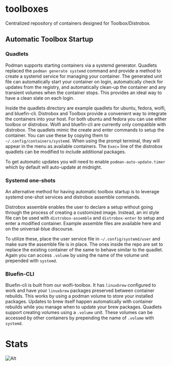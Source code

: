 # toolboxes
Centralized repository of containers designed for Toolbox/Distrobox.

## Automatic Toolbox Startup

### Quadlets
Podman supports starting containers via a systemd generator. Quadlets replaced the `podman generate systemd` command and provide a method to create a systemd service for managing your container. The generated unit file can automatically start your container on login, automatically check for updates from the registry, and automatically clean-up the container and any transient volumes when the container stops. This provides an ideal way to have a clean slate on each login.

Inside the quadlets directory are example quadlets for ubuntu, fedora, wolfi, and bluefin-cli. Distrobox and Toolbox provide a convenient way to integrate the containers into your host. For both ubuntu and fedora you can use either toolbox or distrobox. Wolfi and bluefin-cli are currently only compatible with distrobox. The quadlets mimic the create and enter commands to setup the container. You can use these by copying them to `~/.config/containers/systemd`. When using the prompt terminal, they will appear in the menu as available containers. The `Exec=` line of the distrobox quadlets can be modified to include additional packages.

To get automatic updates you will need to enable `podman-auto-update.timer` which by default will auto-update at midnight.

### Systemd one-shots
An alternative method for having automatic toolbox startup is to leverage systemd one-shot services and distrobox assemble commands.

Distrobox assemble enables the user to declare a setup without going through the process of creating a customized image. Instead, an ini style file can be used with `distrobox-assemble` and `distrobox-enter` to setup and enter a modified container. Example assemble files are available here and on the universal-blue discourse.

To utilize these, place the user service file in `~/.config/systemd/user` and make sure the assemble file is in place. The ones inside the repo are set to replace the existing container of the same to behave similar to the quadlet. Again you can access `.volume` by using the name of the volume unit prepended with `systemd`.

### Bluefin-CLI
Bluefin-cli is built from our wolfi-toolbox. It has `linuxbrew` configured to work and have your `linuxbrew` packages preserved between container rebuilds. This works by using a podman volume to store your installed packages. Updates to brew itself happen automatically with container rebuilds while you manage when to update your brew packages. Quadlets support creating volumes using a `.volume` unit. These volumes can be accessed by other containers by prepending the name of `.volume` with `systemd`.

# Stats

![Alt](https://repobeats.axiom.co/api/embed/7c5f037d792c6deb1946e5bc040f64a0fc8abeab.svg "Repobeats analytics image")
